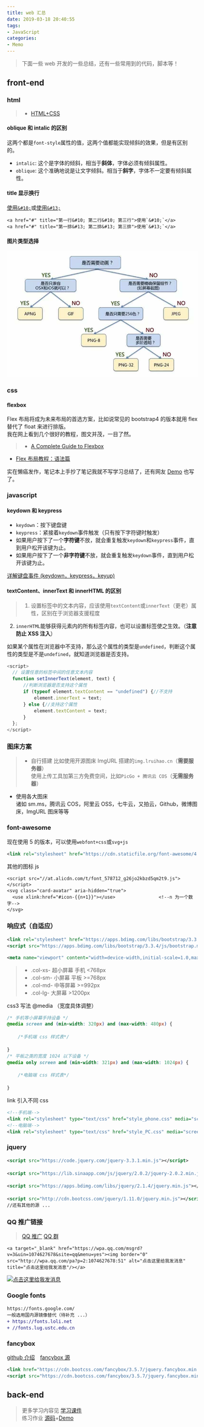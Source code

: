```yaml
---
title: web 汇总
date: 2019-03-18 20:40:55
tags:
- JavaScript
categories:
- Memo
---
```


> 下面一些 web 开发的一些总结，还有一些常用到的代码，脚本等！

<!--more-->
## front-end
### html
> - [HTML+CSS](https://lruihao.cn/posts/ms-html-css.html)

#### oblique 和 intalic 的区别
这两个都是`font-style`属性的值，这两个值都能实现倾斜的效果，但是有区别的。  
- `intalic`: 这个是字体的倾斜，相当于**斜体**，字体必须有倾斜属性。
- `oblique`: 这个准确地说是让文字倾斜。相当于**斜字**，字体不一定要有倾斜属性。

#### title 显示换行
<a href="#" title="第一行&#10; 第二行&#10; 第三行">使用`&#10;`</a>或<a href="#" title="第一排&#13; 第二排&#13; 第三排">使用`&#13;`</a>
```
<a href="#" title="第一行&#10; 第二行&#10; 第三行">使用`&#10;`</a>
<a href="#" title="第一排&#13; 第二排&#13; 第三排">使用`&#13;`</a>
```
#### 图片类型选择
![图片类型选择](images/imgType.jpg "图片类型选择")

### css
#### flexbox
Flex 布局将成为未来布局的首选方案，比如说常见的 bootstrap4 的版本就用 flex 替代了 float 来进行排版。  
我在网上看到几个很好的教程，图文并茂，一目了然。  
> - [A Complete Guide to Flexbox](https://css-tricks.com/snippets/css/a-guide-to-flexbox/)
- [Flex 布局教程：语法篇](http://www.ruanyifeng.com/blog/2015/07/flex-grammar.html)

实在懒癌发作，笔记本上手抄了笔记我就不写学习总结了，还有网友 [Demo](http://static.vgee.cn/static/index.html) 也写了。

### javascript
#### keydown 和 keypress
- `keydown`：按下键盘键
- `keypress`：紧接着`keydown`事件触发（只有按下字符键时触发）
- 如果用户按下了一个**字符键**不放，就会重复触发`keydown`和`keypress`事件，直到用户松开该键为止。
- 如果用户按下了一个**非字符键**不放，就会重复触发`keydown`事件，直到用户松开该键为止。

[详解键盘事件 (keydown，keypress，keyup)](https://www.jianshu.com/p/8f839f558319)

#### textContent、innerText 和 innerHTML 的区别
> 1. 设置标签中的文本内容，应该使用`textContent`或`innerText`（更老）属性，区别在于浏览器支援程度
2. `innerHTML`能够获得元素内的所有标签内容，也可以设置标签使之生效。（**注意防止 XSS 注入**）

如果某个属性在浏览器中不支持，那么这个属性的类型是`undefined`，判断这个属性的类型是不是`undefined`，就知道浏览器是否支持。

```js 兼容代码 设置任意的标签中间的任意文本内容
<script>
  // 设置任意的标签中间的任意文本内容
  function setInnerText(element, text) {
      //判断浏览器是否支持这个属性
      if (typeof element.textContent == "undefined") {//不支持
          element.innerText = text;
      } else {//支持这个属性
          element.textContent = text;
      }
  };
</script>
```

### 图床方案

> - 自行搭建
比如使用开源图床 ImgURL 搭建的`img.lruihao.cn`（**需要服务器**）  
使用上传工具加第三方免费空间，比如`PicGo + 腾讯云 COS`（**无需服务器**）  
- 使用各大图床  
诸如 sm.ms，腾讯云 COS，阿里云 OSS，七牛云，又拍云，Github，微博图床，ImgURL 图床等等

### font-awesome
现在使用 5 的版本，可以使用`webfont+css`或`svg+js`
```xml font-awesome
<link rel="stylesheet" href="https://cdn.staticfile.org/font-awesome/4.7.0/css/font-awesome.css">
```
其他的图标 js
```
<script src="//at.alicdn.com/t/font_578712_g26jo2kbzd5qm2t9.js"></script>
<svg class="card-avatar" aria-hidden="true">
  <use xlink:href="#icon-{{n+1}}"></use>                <!--n 为一个数字-->
</svg>
```

### 响应式（自适应）

```xml bootstrap
<link rel="stylesheet" href="https://apps.bdimg.com/libs/bootstrap/3.3.4/css/bootstrap.min.css">
<script src="https://apps.bdimg.com/libs/bootstrap/3.3.4/js/bootstrap.min.js">
```
```xml
<meta name="viewport" content="width=device-width,initial-scale=1.0,maximum-scale=1.0,minimum-scale=1.0,user-scalable=0">
```

> - .col-xs- 超小屏幕 手机 <768px
> - .col-sm- 小屏幕 平板  >=768px
> - .col-md- 中等屏幕  >=992px
> - .col-lg- 大屏幕  >1200px

css3 写法 @media （宽度具体调整）
```css css3 写法@media （宽度具体调整）
/* 手机等小屏幕手持设备 */
@media screen and (min-width: 320px) and (max-width: 480px) {

	/*手机端 css 样式表*/

}
/* 平板之类的宽度 1024 以下设备 */
@media only screen and (min-width: 321px) and (max-width: 1024px) {

	/*电脑端 css 样式表*/

}
```
link 引入不同 css
```xml link 引入不同 css
<!--手机端-->
<link rel="stylesheet" type="text/css" href="style_phone.css" media="screen and (max-width: 960px)"/>
<!--电脑端-->
<link rel="stylesheet" type="text/css" href="style_PC.css" media="screen and (min-width: 960px)"/>
```

### jquery
```xml jquery
<script src="https://code.jquery.com/jquery-3.3.1.min.js"></script>

<script src="https://lib.sinaapp.com/js/jquery/2.0.2/jquery-2.0.2.min.js"></script>

<script src="https://apps.bdimg.com/libs/jquery/2.1.4/jquery.min.js"></script>

<script src="http://cdn.bootcss.com/jquery/1.11.0/jquery.min.js"></script>
//还有其他的源 ...
```

### QQ 推广链接
> [QQ 推广](https://shang.qq.com/v3/widget.html) [QQ 群](https://qun.qq.com/join.html)

```
<a target="_blank" href="https://wpa.qq.com/msgrd?v=3&uin=1074627678&site=qq&menu=yes"><img border="0" src="http://wpa.qq.com/pa?p=2:1074627678:51" alt="点击这里给我发消息" title="点击这里给我发消息"/></a>
```
<a target="_blank" href="https://wpa.qq.com/msgrd?v=3&uin=1074627678&site=qq&menu=yes"><img border="0" src="https://wpa.qq.com/pa?p=2:1074627678:51" alt="点击这里给我发消息" title="点击这里给我发消息"/></a>

### Google fonts
```diff
https://fonts.google.com/
一般选用国内源镜像替代（待补充 ...）
+ https://fonts.loli.net
+ //fonts.lug.ustc.edu.cn
```

### fancybox
[github 介绍](https://github.com/fancyapps/fancybox)&emsp;[fancybox 源](https://www.bootcdn.cn/fancybox/)
```xml fancybox 源
<link href="https://cdn.bootcss.com/fancybox/3.5.7/jquery.fancybox.min.css" rel="stylesheet">
<script src="https://cdn.bootcss.com/fancybox/3.5.7/jquery.fancybox.min.js"></script>
```

## back-end
> 更多学习内容见 [学习课件](https://github.com/Lruihao/web-dev-data)  
练习作业 [源码](https://github.com/Lruihao/hw)+[Demo](http://hw.lruihao.cn/)